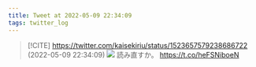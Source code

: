 ```yaml
---
title: Tweet at 2022-05-09 22:34:09
tags: twitter_log
---
```


> [!CITE] https://twitter.com/kaisekiriu/status/1523657579238686722 (2022-05-09 22:34:09)
> ![](https://twitter.com/kaisekiriu/status/1523657579238686722)
> 読み直すか。
> https://t.co/heFSNiboeN
